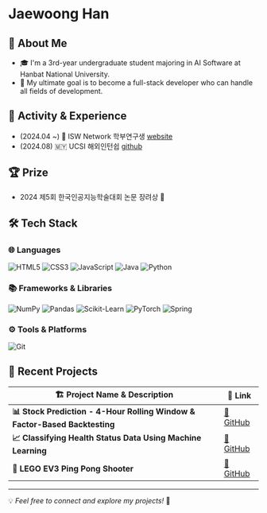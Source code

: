 # Jaewoong Han  

## 🚀 About Me  
- 🎓 I'm a 3rd-year undergraduate student majoring in AI Software at Hanbat National University.  
- 🚀 My ultimate goal is to become a full-stack developer who can handle all fields of development.  

## 🌟 Activity & Experience
- (2024.04 ~) 🔬 ISW Network 학부연구생 [website](https://sites.google.com/view/hisw)  
- (2024.08) 🇲🇾 UCSI 해외인턴쉽 [github](https://github.com/2024-01-UCSI-HB-project)  

## 🏆 Prize
- 2024 제5회 한국인공지능학술대회 논문 장려상 🥉

## 🛠️ Tech Stack  

### 🌐 Languages   
![HTML5](https://img.shields.io/badge/HTML5-E34F26?style=for-the-badge&logo=html5&logoColor=white)  ![CSS3](https://img.shields.io/badge/CSS3-1572B6?style=for-the-badge&logo=css3&logoColor=white)  ![JavaScript](https://img.shields.io/badge/JavaScript-F7DF1E?style=for-the-badge&logo=javascript&logoColor=black)  ![Java](https://img.shields.io/badge/Java-007396?style=for-the-badge&logo=java&logoColor=white)  ![Python](https://img.shields.io/badge/Python-3776AB?style=for-the-badge&logo=python&logoColor=white)  

### 📚 Frameworks & Libraries 
![NumPy](https://img.shields.io/badge/NumPy-013243?style=for-the-badge&logo=numpy&logoColor=white)  ![Pandas](https://img.shields.io/badge/Pandas-150458?style=for-the-badge&logo=pandas&logoColor=white)  ![Scikit-Learn](https://img.shields.io/badge/Scikit--Learn-F7931E?style=for-the-badge&logo=scikitlearn&logoColor=white)  ![PyTorch](https://img.shields.io/badge/PyTorch-EE4C2C?style=for-the-badge&logo=pytorch&logoColor=white)  ![Spring](https://img.shields.io/badge/Spring-6DB33F?style=for-the-badge&logo=spring&logoColor=white)  

### ⚙️ Tools & Platforms 
![Git](https://img.shields.io/badge/Git-F05032?style=for-the-badge&logo=git&logoColor=white)  

## 🚀 Recent Projects  

| 🏗 **Project Name & Description** | 🔗 **Link** |
|----------------------------------|------------|
| **📊 Stock Prediction - 4-Hour Rolling Window & Factor-Based Backtesting** | [🔗 GitHub](https://github.com/HANJAEWOONG1233/Stock-Prediction-RollingWindow) |
| **📈 Classifying Health Status Data Using Machine Learning** | [🔗 GitHub](https://github.com/HANJAEWOONG1233/Classifying-health-status-data-using-machine-learning) |
| **🤖 LEGO EV3 Ping Pong Shooter** | [🔗 GitHub](https://github.com/HANJAEWOONG1233/LEGO-EV3-PingPongShooter) |

---

💡 *Feel free to connect and explore my projects!* 🚀  
